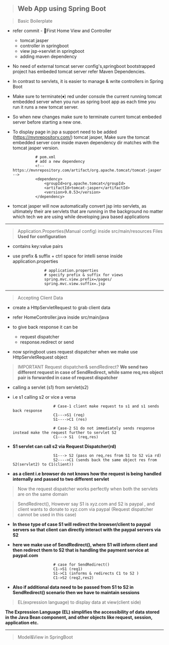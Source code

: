 > ## Web App using Spring Boot

> Basic Boilerplate

- refer commit - 🎈First Home View and Controller

  - tomcat jasper
  - controller in springboot
  - view jsp->servlet in springboot
  - adding maven dependency

- No need of external tomcat server config's,springboot bootstrapped project has embeded tomcat server refer Maven Dependencies.
- In contrast to servlets, it is easier to manage & write controllers in Spring Boot
- Make sure to terminate(♦) red under console the current running tomcat embedded server when you run as spring boot app as each time you run it runs a new tomcat server.
- So when new changes make sure to terminate current tomcat embeded server before starting a new one.
- To display page in jsp a support need to be added (https://mvnrepository.com/) tomcat jasper, Make sure the tomcat embedded server core inside maven dependency dir matches with the tomcat jasper version.

      			# pom.xml
      			# add a new dependency
      			<!-- https://mvnrepository.com/artifact/org.apache.tomcat/tomcat-jasper -->
      			<dependency>
      			    <groupId>org.apache.tomcat</groupId>
      			    <artifactId>tomcat-jasper</artifactId>
      			    <version>9.0.53</version>
      			</dependency>

- tomcat jasper will now automatically convert jsp into servlets, as ultimately their are servlets that are running in the background no matter which tech we are using while developing java based applications

---

> Application.Properties(Manual config) inside src/main/resources Files
**Used for configuration**
- contains key:value pairs
- use prefix & suffix + ctrl space for intelli sense inside application.properties


					# application.properties
					# specify prefix & suffix for views
					spring.mvc.view.prefix=/pages/
					spring.mvc.view.suffix=.jsp

---

> Accepting Client Data

- create a HttpServletRequest to grab client data
- refer HomeController.java inside src/main/java

- to give back response it can be
	- request dispatcher
	- response.redirect or send

- now springboot uses request dispatcher when we make use HttpServletRequest object

> IMPORTANT Request dispatcher& sendRedirect?
**We send two different request in case of SendRedirect, while same req,res object pair is forwarded in case of request dispatcher**

- calling a servlet (s1) from servlet(s2)
- i.e s1 calling s2 or vice a versa

						# Case-1 client make request to s1 and s1 sends back response
						C1--->S1 (req)
						S1---->C1 (res)
						
						# Case-2 S1 do not immediately sends response instead make the request further to servlet S2
						C1---> S1  (req,res)

- **S1 servlet can call s2 via Request Dispatcher(rd)**

						S1---> S2 (pass on req,res from S1 to S2 via rd)
						S2---->C1 (sends back the same object res from S2(servlet2) to C1(client))
												
- **as a client i.e browser do not knows how the request is being handled internally and passed to two different servlet**

> Now the request dispatcher works perfectly when both the servlets are on the same domain

> SendRedirect(), However say S1 is xyz.com and S2 is paypal , and client wants to donate to xyz.com via paypal (Request dispatcher cannot be used in this case)

- **In these type of case S1 will redirect the browser/client to paypal servers so that client can directly interact with the paypal servers via S2**

- **here we make use of SendRedirect(), where S1 will inform client and then redirect them to S2 that is handling the payment service at paypal.com**
 
 
 						# case for SendRedirect()
 						C1->S1 (req1)
 						S1->C1 (informs & redirects C1 to S2 )
 						C1->S2 (req2,res2)
 						
- **Also if additional data need to be passed from S1 to S2 in SendRedirect() scenario then we have to maintain sessions**


>EL(expression language)  to display data at view(client side)

**The Expression Language (EL) simplifies the accessibility of data stored in the Java Bean component, and other objects like request, session, application etc.**

---

> Model&View in SpringBoot